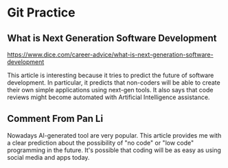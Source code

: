 # Git Practice

## What is Next Generation Software Development
https://www.dice.com/career-advice/what-is-next-generation-software-development

This article is interesting because it tries to predict the future of software development. In particular, it predicts that non-coders will be able to create their own simple applications using next-gen tools. It also says that code reviews might become automated with Artificial Intelligence assistance.

## Comment From Pan Li

Nowadays AI-generated tool are very popular. This article provides me with a clear prediction about the possibility of "no code" or "low code" programming in the future. It's possible that coding will be as easy as using social media and apps today.

